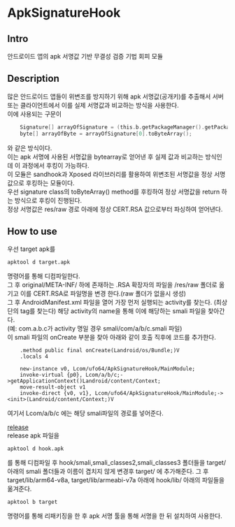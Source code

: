 # ApkSignatureHook

## Intro
안드로이드 앱의 apk 서명값 기반 무결성 검증 기법 회피 모듈

## Description
많은 안드로이드 앱들이 위변조를 방지하기 위해 apk 서명값(공개키)를 추출해서 서버 또는 클라이언트에서 이를 실제 서명값과 비교하는 방식을 사용한다.  
이에 사용되는 구문이  
```c
    Signature[] arrayOfSignature = (this.b.getPackageManager().getPackageInfo(this.b.getPackageName(), 64)).signatures;
    byte[] arrayOfByte = arrayOfSignature[0].toByteArray();
```
와 같은 방식이다.  
이는 apk 서명에 사용된 서명값을 bytearray로 얻어낸 후 실제 값과 비교하는 방식인데 이 과정에서 후킹이 가능하다.  
이 모듈은 sandhook과 Xposed 라이브러리를 활용하여 위변조된 서명값을 정상 서명값으로 후킹하는 모듈이다.  
우선 signature class의 toByteArray() method를 후킹하여 정상 서명값을 return 하는 방식으로 후킹이 진행된다.  
정상 서명값은 res/raw 경로 아래에 정상 CERT.RSA 값으로부터 파싱하여 얻어낸다.  

## How to use
우선 target apk를  
```
apktool d target.apk
```
명령어를 통해 디컴파일한다.   
그 후 original/META-INF/ 하에 존재하는 .RSA 확장자의 파일을 /res/raw 폴더로 옮기고 이를 CERT.RSA로 파일명을 변경 한다.(raw 폴더가 없을시 생성)  
그 후 AndroidManifest.xml 파일을 열어 가장 먼저 실행되는 activity를 찾는다. (최상단의 <activity> tag를 찾는다) 해당 activity의 name을 통해 이에 해당하는 smali 파일을 찾아간다.  
(예: com.a.b.c가 activity 명일 경우 smali/com/a/b/c.smali 파일)   
이 smali 파일의 onCreate 부분을 찾아 아래와 같이 호출 직후에 코드를 추가한다.  
```
    .method public final onCreate(Landroid/os/Bundle;)V
    .locals 4

    new-instance v0, Lcom/ufo64/ApkSignatureHook/MainModule;
    invoke-virtual {p0}, Lcom/a/b/c;->getApplicationContext()Landroid/content/Context;
    move-result-object v1
    invoke-direct {v0, v1}, Lcom/ufo64/ApkSignatureHook/MainModule;-><init>(Landroid/content/Context;)V
```
여기서 Lcom/a/b/c 에는 해당 smali파일의 경로를 넣어준다.  

[release](https://github.com/ufo6475/ApkSignatureHook/releases/tag/v0.1)   
release apk 파일을 
```
apktool d hook.apk
```
를 통해 디컴파일 후 hook/smali,smali_classes2,smali_classes3 폴더들을 target/ 아래의 smali 폴더들과 이름이 겹치지 않게 변경후 target/ 에 추가해준다.
그 후 target/lib/arm64-v8a, target/lib/armeabi-v7a 아래에 hook/lib/ 아래의 파일들을 옮겨준다.

```
apktool b target
```
명령어를 통해 리패키징을 한 후 apk 서명 툴을 통해 서명을 한 뒤 설치하여 사용한다.
